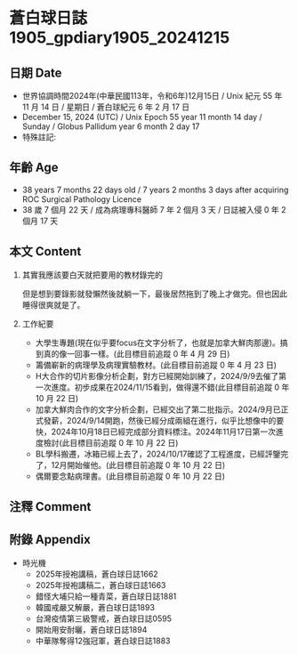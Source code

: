 [_metadata_:encoding]: - "utf-8"
[_metadata_:language]: - "zh-Hant-TW"
[_metadata_:fileformat]: - "markdown"
[_metadata_:MIME_type]: - "text/plain"
[_metadata_:markdown_version]: - "commonmark version 0.30"
[_metadata_:markdown_spec]: - "https://spec.commonmark.org/0.30/"

# 蒼白球日誌1905_gpdiary1905_20241215 #

## 日期 Date ##

* 世界協調時間2024年(中華民國113年，令和6年)12月15日 / Unix 紀元 55 年 11 月 14 日 / 星期日 / 蒼白球紀元 6 年 2 月 17 日
* December 15, 2024 (UTC) / Unix Epoch 55 year 11 month 14 day / Sunday / Globus Pallidum year 6 month 2 day 17
* 特殊註記:

## 年齡 Age ##

* 38 years 7 months 22 days old / 7 years 2 months 3 days after acquiring ROC Surgical Pathology Licence
* 38 歲 7 個月 22 天 / 成為病理專科醫師 7 年 2 個月 3 天 / 日誌被入侵 0 年 2 個月 17 天

## 本文 Content ##

1. 其實我應該要白天就把要用的教材錄完的

    但是想到要錄影就發懶然後就躺一下，最後居然拖到了晚上才做完。但也因此睡得很爽就是了。

2. 工作紀要

    - 大學生專題(現在似乎要focus在文字分析了，也就是加拿大鮮肉那邊)。搞到真的像一回事一樣。(此目標目前追蹤 0 年 4 月 29 日)
    - 籌備嶄新的病理學及病理實驗教材。(此目標目前追蹤 0 年 4 月 23 日)
    - H大合作的切片影像分析企劃，對方已經開始訓練了，2024/9/9去催了第一次進度。初步成果在2024/11/15看到，做得還不錯(此目標目前追蹤 0 年 10 月 22 日)
    - 加拿大鮮肉合作的文字分析企劃，已經交出了第二批指示。2024/9月已正式發薪，2024/9/14開跑，然後已經分成兩組在進行，似乎比想像中的要快，2024年10月18日已經完成部分資料標注。2024年11月17日第一次進度檢討(此目標目前追蹤 0 年 10 月 22 日)
    - BL學科搬遷，冰箱已經上去了，2024/10/17確認了工程進度，已經評鑒完了，12月開始催他。(此目標目前追蹤 0 年 10 月 22 日)
    - 偶爾要念點病理書。(此目標目前追蹤 0 年 10 月 22 日)

## 注釋 Comment ##


## 附錄 Appendix ##

* 時光機
    - 2025年授袍講稿，蒼白球日誌1662
    - 2025年授袍講稿二，蒼白球日誌1663
    - 錯怪大埔只給一種青菜，蒼白球日誌1881
    - 韓國戒嚴又解嚴，蒼白球日誌1893
    - 台灣疫情第三級警戒，蒼白球日誌0595
    - 開始用安耐曬，蒼白球日誌1894
    - 中華隊奪得12強冠軍，蒼白球日誌1883
